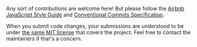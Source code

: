 Any sort of contributions are welcome here! But please follow the [Airbnb JavaScript Style Guide](https://github.com/airbnb/javascript) and [Conventional Commits Specification](https://www.conventionalcommits.org/en/v1.0.0/#specification).

When you submit code changes, your submissions are understood to be under [the same MIT license](LICENSE) that covers the project. Feel free to contact the maintainers if that's a concern.
